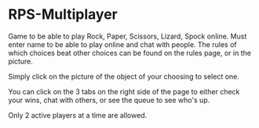 # RPS-Multiplayer

Game to be able to play Rock, Paper, Scissors, Lizard, Spock online.
Must enter name to be able to play online and chat with people.
The rules of which choices beat other choices can be found on the rules page, 
or in the picture.

Simply click on the picture of the object of your choosing to select one.

You can click on the 3 tabs on the right side of the page to either check your wins, chat
with others, or see the queue to see who's up.  

Only 2 active players at a time are allowed.